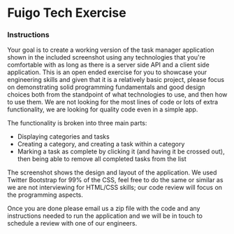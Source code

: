 Fuigo Tech Exercise
===================

### Instructions

Your goal is to create a working version of the task manager application shown in the included screenshot using any technologies that you're comfortable with as long as there is a server side API and a client side application. This is an open ended exercise for you to showcase your engineering skills and given that it is a relatively basic project, please focus on demonstrating solid programming fundamentals and good design choices both from the standpoint of what technologies to use, and then how to use them. We are not looking for the most lines of code or lots of extra functionality, we are looking for quality code even in a simple app.

The functionality is broken into three main parts:

- Displaying categories and tasks
- Creating a category, and creating a task within a category
- Marking a task as complete by clicking it (and having it be crossed out), then being able to remove all completed tasks from the list

The screenshot shows the design and layout of the application. We used Twitter Bootstrap for 99% of the CSS, feel free to do the same or similar as we are not interviewing for HTML/CSS skills; our code review will focus on the programming aspects.

Once you are done please email us a zip file with the code and any instructions needed to run the application and we will be in touch to schedule a review with one of our engineers.
